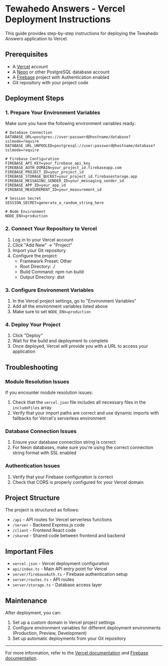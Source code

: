 # Tewahedo Answers - Vercel Deployment Instructions

This guide provides step-by-step instructions for deploying the Tewahedo Answers application to Vercel.

## Prerequisites

- A [Vercel](https://vercel.com) account
- A [Neon](https://neon.tech) or other PostgreSQL database account
- A [Firebase](https://firebase.google.com) project with Authentication enabled
- Git repository with your project code

## Deployment Steps

### 1. Prepare Your Environment Variables

Make sure you have the following environment variables ready:

```
# Database Connection
DATABASE_URL=postgres://user:password@hostname/database?sslmode=require
DATABASE_URL_UNPOOLED=postgresql://user:password@hostname/database?sslmode=require

# Firebase Configuration
FIREBASE_API_KEY=your_firebase_api_key
FIREBASE_AUTH_DOMAIN=your_project_id.firebaseapp.com
FIREBASE_PROJECT_ID=your_project_id
FIREBASE_STORAGE_BUCKET=your_project_id.firebasestorage.app
FIREBASE_MESSAGING_SENDER_ID=your_messaging_sender_id
FIREBASE_APP_ID=your_app_id
FIREBASE_MEASUREMENT_ID=your_measurement_id

# Session Secret
SESSION_SECRET=generate_a_random_string_here

# Node Environment
NODE_ENV=production
```

### 2. Connect Your Repository to Vercel

1. Log in to your Vercel account
2. Click "Add New" → "Project"
3. Import your Git repository
4. Configure the project:
   - Framework Preset: Other
   - Root Directory: ./
   - Build Command: npm run build
   - Output Directory: dist

### 3. Configure Environment Variables

1. In the Vercel project settings, go to "Environment Variables"
2. Add all the environment variables listed above
3. Make sure to set `NODE_ENV=production`

### 4. Deploy Your Project

1. Click "Deploy"
2. Wait for the build and deployment to complete
3. Once deployed, Vercel will provide you with a URL to access your application

## Troubleshooting

### Module Resolution Issues

If you encounter module resolution issues:

1. Check that the `vercel.json` file includes all necessary files in the `includeFiles` array
2. Verify that your import paths are correct and use dynamic imports with fallbacks for Vercel's serverless environment

### Database Connection Issues

1. Ensure your database connection string is correct
2. For Neon databases, make sure you're using the correct connection string format with SSL enabled

### Authentication Issues

1. Verify that your Firebase configuration is correct
2. Check that CORS is properly configured for your Vercel domain

## Project Structure

The project is structured as follows:

- `/api` - API routes for Vercel serverless functions
- `/server` - Backend Express.js code
- `/client` - Frontend React code
- `/shared` - Shared code between frontend and backend

## Important Files

- `vercel.json` - Vercel deployment configuration
- `api/index.ts` - Main API entry point for Vercel
- `server/firebaseAuth.ts` - Firebase authentication setup
- `server/routes.ts` - API routes
- `server/storage.ts` - Database access layer

## Maintenance

After deployment, you can:

1. Set up a custom domain in Vercel project settings
2. Configure environment variables for different deployment environments (Production, Preview, Development)
3. Set up automatic deployments from your Git repository

---

For more information, refer to the [Vercel documentation](https://vercel.com/docs) and [Firebase documentation](https://firebase.google.com/docs).